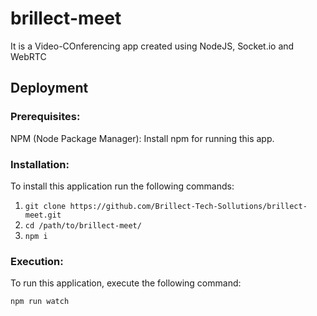 # brillect-meet

It is a Video-COnferencing app created using NodeJS, Socket.io and WebRTC

## Deployment

### Prerequisites:

NPM (Node Package Manager): Install npm for running this app.

### Installation:

To install this application run the following commands:

1. `git clone https://github.com/Brillect-Tech-Sollutions/brillect-meet.git`
2. `cd /path/to/brillect-meet/`
3. `npm i`

### Execution:

To run this application, execute the following command:

`npm run watch`
